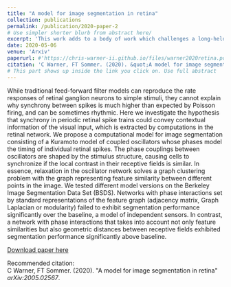 ```yaml
---
title: "A model for image segmentation in retina"
collection: publications
permalink: /publication/2020-paper-2
# Use simpler shorter blurb from abstract here/
excerpt: 'This work adds to a body of work which challenges a long-held assumption of visual neuroscience that retinal ganglion cells *only* encode local stimulus properties in their firing rates. We simulate a dynamical system of phase-coupled oscillators to model the phase-of-firing interactions between spiking neurons responding to natural stimulus. These interactions influence synchrony between pairs of neurons and encode extended stimulus features in the fine-time correlations introduced into spike trains. In this work, we compare several graph construction methods from the graph theoretic community detection literature and contribute a new method to that body that outperforms existing method on the Berkeley Image Segmentation Data Set (BSDS).'
date: 2020-05-06
venue: 'Arxiv'
paperurl: #'https://chris-warner-ii.github.io/files/warner2020retina.pdf'
citation: 'C Warner, FT Sommer. (2020). &quot;A model for image segmentation in retina.&quot; <i>arXiv:2005.02567</i>.'
# This part shows up inside the link you click on. Use full abstract
---
```

While traditional feed-forward filter models can reproduce the rate responses of retinal ganglion neurons to simple stimuli, they cannot explain why synchrony between spikes is much higher than expected by Poisson firing, and can be sometimes rhythmic. Here we investigate the hypothesis that synchrony in periodic retinal spike trains could convey contextual information of the visual input, which is extracted by computations in the retinal network. We propose a computational model for image segmentation consisting of a Kuramoto model of coupled oscillators whose phases model the timing of individual retinal spikes. The phase couplings between oscillators are shaped by the stimulus structure, causing cells to synchronize if the local contrast in their receptive fields is similar. In essence, relaxation in the oscillator network solves a graph clustering problem with the graph representing feature similarity between different points in the image. We tested different model versions on the Berkeley Image Segmentation Data Set (BSDS). Networks with phase interactions set by standard representations of the feature graph (adjacency matrix, Graph Laplacian or modularity) failed to exhibit segmentation performance significantly over the baseline, a model of independent sensors. In contrast, a network with phase interactions that takes into account not only feature similarities but also geometric distances between receptive fields exhibited segmentation performance significantly above baseline.

[Download paper here](https://arxiv.org/pdf/2005.02567)

Recommended citation: \
C Warner, FT Sommer. (2020). "A model for image segmentation in retina" <i>arXiv:2005.02567</i>.